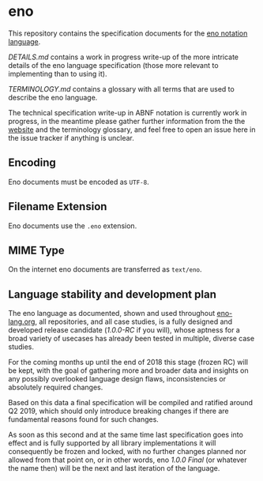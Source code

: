 # eno

This repository contains the specification documents for the [eno notation
language](https://eno-lang.org).

*DETAILS.md* contains a work in progress write-up of the more intricate details
of the eno language specification (those more relevant to implementing than to using it).

*TERMINOLOGY.md* contains a glossary with all terms that are used to describe
the eno language.

The technical specification write-up in ABNF notation is currently work in
progress, in the meantime please gather further information from the the
[website](https://eno-lang.org) and the terminology glossary, and feel free to
open an issue here in the issue tracker if anything is unclear.

## Encoding

Eno documents must be encoded as `UTF-8`.

## Filename Extension

Eno documents use the `.eno` extension.

## MIME Type

On the internet eno documents are transferred as `text/eno`.

## Language stability and development plan

The eno language as documented, shown and used throughout [eno-lang.org](https://eno-lang.org), all repositories, and all case studies,
is a fully designed and developed release candidate (*1.0.0-RC* if you will), whose aptness for a
broad variety of usecases has already been tested in multiple, diverse case studies.

For the coming months up until the end of 2018 this stage (frozen RC) will be
kept, with the goal of gathering more and broader data and insights on any
possibly overlooked language design flaws, inconsistencies or absolutely
required changes.

Based on this data a final specification will be compiled and ratified around Q2
2019, which should only introduce breaking changes if there are fundamental
reasons found for such changes.

As soon as this second and at the same time last specification goes into effect
and is fully supported by all library implementations it will consequently be
frozen and locked, with no further changes planned nor allowed from that point
on, or in other words, eno *1.0.0 Final* (or whatever the name then) will be the next and last iteration
of the language.
